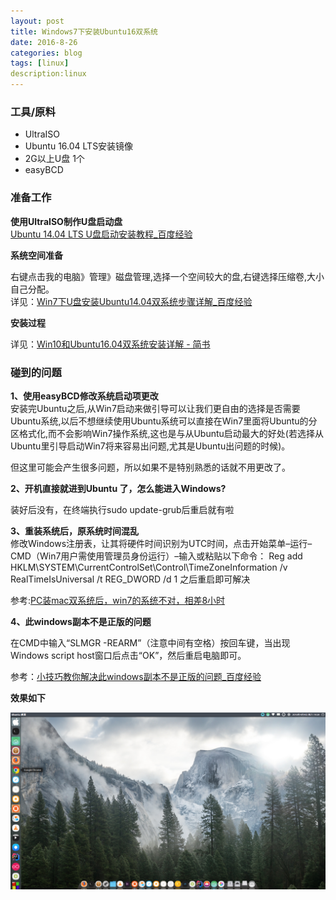 ```yaml
---
layout: post
title: Windows7下安装Ubuntu16双系统
date: 2016-8-26
categories: blog
tags: [linux]
description:linux 
---
```


### 工具/原料   

- UltraISO         
- Ubuntu 16.04 LTS安装镜像         
- 2G以上U盘 1个       
- easyBCD           

### 准备工作

**使用UltraISO制作U盘启动盘**        
[Ubuntu 14.04 LTS U盘启动安装教程_百度经验](http://jingyan.baidu.com/article/eb9f7b6d8536a8869364e813.html)

**系统空间准备**    

右键点击我的电脑》管理》磁盘管理,选择一个空间较大的盘,右键选择压缩卷,大小自己分配。         
详见：[Win7下U盘安装Ubuntu14.04双系统步骤详解_百度经验](http://jingyan.baidu.com/article/76a7e409bea83efc3b6e1507.html)

**安装过程**

详见：[Win10和Ubuntu16.04双系统安装详解 - 简书](http://www.jianshu.com/p/16b36b912b02)

### 碰到的问题   

**1、使用easyBCD修改系统启动项更改**    
安装完Ubuntu之后,从Win7启动来做引导可以让我们更自由的选择是否需要Ubuntu系统,以后不想继续使用Ubuntu系统可以直接在Win7里面将Ubuntu的分区格式化,而不会影响Win7操作系统,这也是与从Ubuntu启动最大的好处(若选择从Ubuntu里引导启动Win7将来容易出问题,尤其是Ubuntu出问题的时候)。

但这里可能会产生很多问题，所以如果不是特别熟悉的话就不用更改了。

**2、开机直接就进到Ubuntu 了，怎么能进入Windows?**            

装好后没有，在终端执行sudo update-grub后重启就有啦

**3、重装系统后，原系统时间混乱**                          
修改Windows注册表，让其将硬件时间识别为UTC时间，点击开始菜单–运行–CMD（Win7用户需使用管理员身份运行）–输入或粘贴以下命令：
Reg add HKLM\SYSTEM\CurrentControlSet\Control\TimeZoneInformation /v RealTimeIsUniversal /t REG_DWORD /d 1  之后重启即可解决    

参考:[PC装mac双系统后，win7的系统不对，相差8小时](http://zhidao.baidu.com/link?url=L0Uak8A372nwwA0tpkToEMvRABtSNzY80lhmtpbzV4KB8A3Ptd18MXKW2Jmi8PZcVSwUPm4L8P7BGV0BMKo_zE16WqwN3j15T_tldLnCtIe)

**4、此windows副本不是正版的问题**        

在CMD中输入“SLMGR -REARM”（注意中间有空格）按回车键，当出现Windows script host窗口后点击“OK”，然后重启电脑即可。

参考：[小技巧教你解决此windows副本不是正版的问题_百度经验](http://jingyan.baidu.com/article/7c6fb42869452380642c9027.html)

**效果如下**        

![](https://raw.githubusercontent.com/whuhan2013/ImageRepertory/master/android/p4.png)

